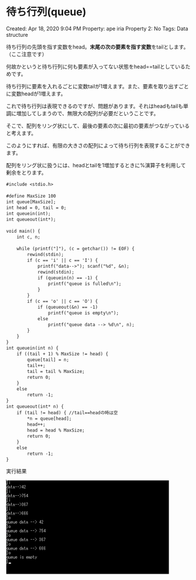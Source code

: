# 待ち行列(queue)

Created: Apr 18, 2020 9:04 PM
Property: ape iria
Property 2: No
Tags: Data structure

待ち行列の先頭を指す変数をhead。**末尾の次の要素を指す変数**をtailとします。（ここ注意です）

何故かというと待ち行列に何も要素が入ってない状態をhead==tailとしているためです。

待ち行列に要素を入れるごとに変数tailが1増えます。また、要素を取り出すごとに変数headが1増えます。

これで待ち行列は表現できるのですが、問題があります。それはheadもtailも単調に増加してしまうので、無限大の配列が必要だということです。

そこで、配列をリング状にして、最後の要素の次に最初の要素がつながっていると考えます。

このようにすれば、有限の大きさの配列によって待ち行列を表現することができます。

配列をリング状に扱うには、headとtailを1増加するときに%演算子を利用して剰余をとります。

    #include <stdio.h>
    
    #define MaxSize 100
    int queue[MaxSize];
    int head = 0, tail = 0;
    int queuein(int);
    int queueout(int*);
    
    void main() {
        int c, n;
    
        while (printf("]"), (c = getchar()) != EOF) {
            rewind(stdin);
            if (c == 'i' || c == 'I') {
                printf("data-->"); scanf("%d", &n);
                rewind(stdin);
                if (queuein(n) == -1) {
                    printf("queue is fulled\n");
                }
            }
            if (c == 'o' || c == 'O') {
                if (queueout(&n) == -1)
                    printf("queue is empty\n");
                else
                    printf("queue data --> %d\n", n);
            }
        }
    }
    int queuein(int n) {
        if ((tail + 1) % MaxSize != head) {
            queue[tail] = n;
            tail++;
            tail = tail % MaxSize;
            return 0;
        }
        else
            return -1;
    }
    int queueout(int* n) {
        if (tail != head) { //tail==headの時は空
            *n = queue[head];
            head++;
            head = head % MaxSize;
            return 0;
        }
        else
            return -1;
    }

実行結果

![queue/_2020-04-18_212743.png](queue/_2020-04-18_212743.png)